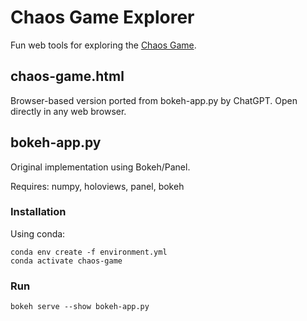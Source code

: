 # Chaos Game Explorer

Fun web tools for exploring the [Chaos Game](https://www.youtube.com/watch?v=k3V72Qvcn94).

## chaos-game.html
Browser-based version ported from bokeh-app.py by ChatGPT. Open directly in any web browser.

## bokeh-app.py
Original implementation using Bokeh/Panel.

Requires: numpy, holoviews, panel, bokeh

### Installation
Using conda:

```
conda env create -f environment.yml
conda activate chaos-game
```

### Run
```
bokeh serve --show bokeh-app.py
```
